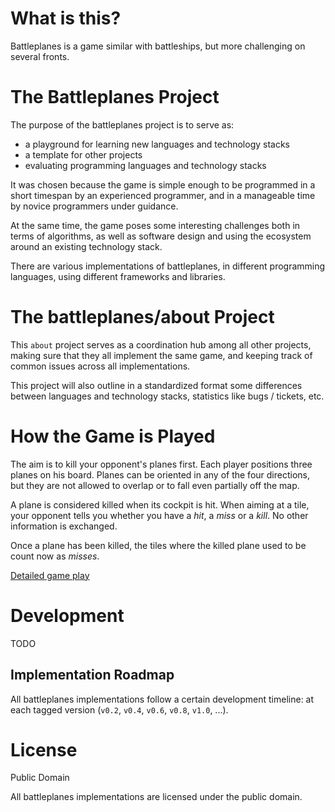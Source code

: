 What is this?
=============

Battleplanes is a game similar with battleships, but more challenging on
several fronts.

The Battleplanes Project
========================

The purpose of the battleplanes project is to serve as:

* a playground for learning new languages and technology stacks
* a template for other projects
* evaluating programming languages and technology stacks

It was chosen because the game is simple enough to be programmed in a short
timespan by an experienced programmer, and in a manageable time by novice
programmers under guidance.

At the same time, the game poses some interesting challenges both in terms of
algorithms, as well as software design and using the ecosystem around an
existing technology stack.

There are various implementations of battleplanes, in different programming
languages, using different frameworks and libraries.

The battleplanes/about Project
==============================

This `about` project serves as a coordination hub among all other projects,
making sure that they all implement the same game, and keeping track of common
issues across all implementations.

This project will also outline in a standardized format some differences
between languages and technology stacks, statistics like bugs / tickets, etc.

How the Game is Played
======================

The aim is to kill your opponent's planes first. Each player positions three
planes on his board. Planes can be oriented in any of the four directions, but
they are not allowed to overlap or to fall even partially off the map.

A plane is considered killed when its cockpit is hit. When aiming at a tile,
your opponent tells you whether you have a *hit*, a *miss* or a *kill*. No
other information is exchanged.

Once a plane has been killed, the tiles where the killed plane used to be count
now as *misses*.

[Detailed game play](Gameplay)

Development
===========

TODO

Implementation Roadmap
----------------------

All battleplanes implementations follow a certain development timeline: at each
tagged version (`v0.2`, `v0.4`, `v0.6`, `v0.8`, `v1.0`, ...).

License
=======

Public Domain

All battleplanes implementations are licensed under the public domain.
